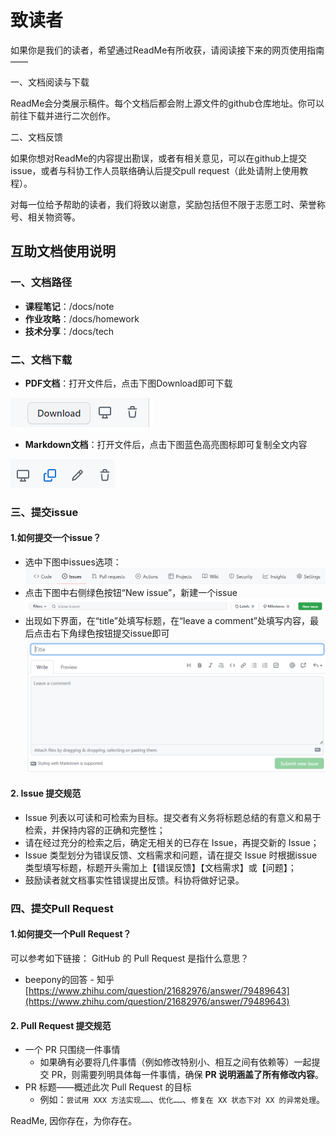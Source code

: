 # 致读者

如果你是我们的读者，希望通过ReadMe有所收获，请阅读接下来的网页使用指南——

一、文档阅读与下载

ReadMe会分类展示稿件。每个文档后都会附上源文件的github仓库地址。你可以前往下载并进行二次创作。

二、文档反馈

如果你想对ReadMe的内容提出勘误，或者有相关意见，可以在github上提交issue，或者与科协工作人员联络确认后提交pull request（此处请附上使用教程）。

对每一位给予帮助的读者，我们将致以谢意，奖励包括但不限于志愿工时、荣誉称号、相关物资等。

 
## 互助文档使用说明

### 一、文档路径

+  **课程笔记**：/docs/note
+  **作业攻略**：/docs/homework
+  **技术分享**：/docs/tech

### 二、文档下载

+ **PDF文档**：打开文件后，点击下图Download即可下载

![](%E4%BA%92%E5%8A%A9%E6%96%87%E6%A1%A3%E4%BD%BF%E7%94%A8%E8%AF%B4%E6%98%8E_md_files/image_20220318115645.png?v=1&type=image&token=V1:X3m_LX5ONN546n7qC_r7ywtAN_UDstU_BuGbcVasLZo)

+ **Markdown文档**：打开文件后，点击下图蓝色高亮图标即可复制全文内容

![![](%E6%96%B0%E5%BB%BA%20Markdown_md_files/image_20220318104936.png?v=1&type=image&token=V1:SrnXuNoXKyW2oxV6yVAtmq_onMEO9pTlzuPqEpPfJkY)](%E4%BA%92%E5%8A%A9%E6%96%87%E6%A1%A3%E4%BD%BF%E7%94%A8%E8%AF%B4%E6%98%8E_md_files/image_20220318115714.png?v=1&type=image&token=V1:o_Bhnl4ow2TrMatMY8nJ3uFlDuvtY38YVjrMlYLJing)



### 三、提交issue

#### 1.如何提交一个issue？

+ 选中下图中issues选项：
  ![![](%E6%96%B0%E5%BB%BA%20Markdown_md_files/image_20220318111657.png?v=1&type=image&token=V1:XwhOB1w4_Zse5ivbwq2zHuSqV4-WnHSKqPZYlGOn7Hw)](%E4%BA%92%E5%8A%A9%E6%96%87%E6%A1%A3%E4%BD%BF%E7%94%A8%E8%AF%B4%E6%98%8E_md_files/image_20220318115528.png?v=1&type=image&token=V1:higrVsDCuofIvyHj_BUGt2R7SBK0tanmB-iSAg-iQMA)
+ 点击下图中右侧绿色按钮“New issue”，新建一个issue
  ![![](%E6%96%B0%E5%BB%BA%20Markdown_md_files/image_20220318111726.png?v=1&type=image&token=V1:6kjc42-XD_Kyh4zH_pPIyPt2zQ8bkSO7GyXl_ZDK9NQ)](%E4%BA%92%E5%8A%A9%E6%96%87%E6%A1%A3%E4%BD%BF%E7%94%A8%E8%AF%B4%E6%98%8E_md_files/image_20220318115544.png?v=1&type=image&token=V1:ErQAv6GEY31W60aFKH1BLGwX5Ta3FV8lzQBXbc8Yf80)
+ 出现如下界面，在“title”处填写标题，在“leave a comment”处填写内容，最后点击右下角绿色按钮提交issue即可
  ![![](%E6%96%B0%E5%BB%BA%20Markdown_md_files/image_20220318112128.png?v=1&type=image&token=V1:Ufi1KWZC7VE8sGhJv0gr5pdW3Z4mg3pfzj8mIxuJCCk)](%E4%BA%92%E5%8A%A9%E6%96%87%E6%A1%A3%E4%BD%BF%E7%94%A8%E8%AF%B4%E6%98%8E_md_files/image_20220318115557.png?v=1&type=image&token=V1:RPg__5spkt_Zmkwy4ikQ00ShJD2i4_lpZPwTxlmVEAc)

#### 2. Issue 提交规范

-   Issue 列表以可读和可检索为目标。提交者有义务将标题总结的有意义和易于检索，并保持内容的正确和完整性；
-   请在经过充分的检索之后，确定无相关的已存在 Issue，再提交新的 Issue；
-   Issue 类型划分为错误反馈、文档需求和问题，请在提交 Issue 时根据issue类型填写标题，标题开头需加上【错误反馈】【文档需求】或【问题】；
-   鼓励读者就文档事实性错误提出反馈。科协将做好记录。

### 四、提交Pull Request

#### 1.如何提交一个Pull Request？

可以参考如下链接：
GitHub 的 Pull Request 是指什么意思？ 

- beepony的回答 - 知乎 [https://www.zhihu.com/question/21682976/answer/79489643](https://www.zhihu.com/question/21682976/answer/79489643)

#### 2. Pull Request 提交规范

-   一个 PR 只围绕一件事情
    -   如果确有必要将几件事情（例如修改特别小、相互之间有依赖等）一起提交 PR，则需要列明具体每一件事情，确保 __PR 说明涵盖了所有修改内容__。
-   PR 标题——概述此次 Pull Request 的目标
    -   例如：`尝试用 XXX 方法实现……`、`优化……`、`修复在 XX 状态下对 XX 的异常处理`。


 

ReadMe, 因你存在，为你存在。

